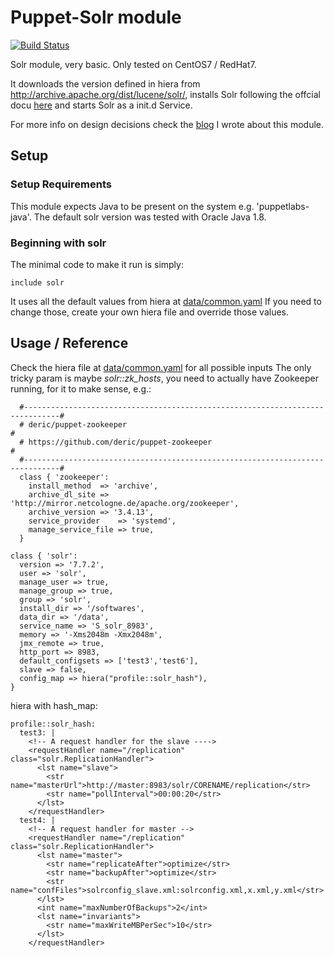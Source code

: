 # Puppet-Solr module
[![Build Status](https://travis-ci.com/valentinsavenko/puppet-solr.svg?branch=master)](https://travis-ci.com/valentinsavenko/puppet-solr)

Solr module, very basic. Only tested on CentOS7 / RedHat7.

It downloads the version defined in hiera from http://archive.apache.org/dist/lucene/solr/, installs Solr following the offcial docu [here](https://lucene.apache.org/solr/guide/7_7/taking-solr-to-production.html#taking-solr-to-production) and starts Solr as a init.d Service.

For more info on design decisions check the [blog](https://valentinsavenko.github.io/puppet-module-ecosystem/) I wrote about this module.

## Setup

### Setup Requirements

This module expects Java to be present on the system e.g. 'puppetlabs-java'. The default solr version was tested with Oracle Java 1.8.

### Beginning with solr

The minimal code to make it run is simply:
```
include solr
```
It uses all the default values from hiera at [data/common.yaml](data/common.yaml)
If you need to change those, create your own hiera file and override those values.

## Usage / Reference

Check the hiera file at [data/common.yaml](data/common.yaml) for all possible inputs
The only tricky param is maybe *solr::zk_hosts*, you need to actually have Zookeeper running, for it to make sense, e.g.: 
```
  #------------------------------------------------------------------------------#
  # deric/puppet-zookeeper                                                       #
  # https://github.com/deric/puppet-zookeeper                                    #
  #------------------------------------------------------------------------------#
  class { 'zookeeper': 
    install_method  => 'archive',
    archive_dl_site => 'http://mirror.netcologne.de/apache.org/zookeeper',
    archive_version => '3.4.13',
    service_provider    => 'systemd',
    manage_service_file => true,
  }
```


    class { 'solr':
      version => '7.7.2',
      user => 'solr',
      manage_user => true,
      manage_group => true,
      group => 'solr',
      install_dir => '/softwares',
      data_dir => '/data',
      service_name => 'S_solr_8983',
      memory => '-Xms2048m -Xmx2048m',
      jmx_remote => true,
      http_port => 8983,
      default_configsets => ['test3','test6'],
      slave => false,
      config_map => hiera("profile::solr_hash"),
    }


hiera with hash_map: 
```
profile::solr_hash:
  test3: |
    <!-- A request handler for the slave ---->
    <requestHandler name="/replication" class="solr.ReplicationHandler">
      <lst name="slave">
        <str name="masterUrl">http://master:8983/solr/CORENAME/replication</str>
        <str name="pollInterval">00:00:20</str>
      </lst>
    </requestHandler>
  test4: |
    <!-- A request handler for master -->
    <requestHandler name="/replication" class="solr.ReplicationHandler">
      <lst name="master">
        <str name="replicateAfter">optimize</str>
        <str name="backupAfter">optimize</str>
        <str name="confFiles">solrconfig_slave.xml:solrconfig.xml,x.xml,y.xml</str>
      </lst>
      <int name="maxNumberOfBackups">2</int>
      <lst name="invariants">
        <str name="maxWriteMBPerSec">10</str>
      </lst>
    </requestHandler>
```